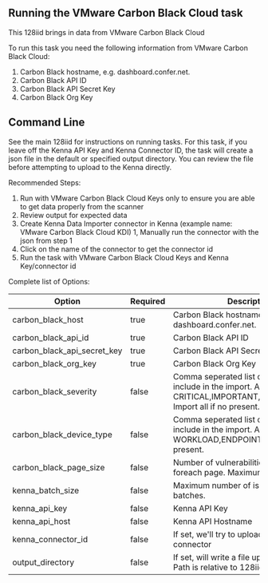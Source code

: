 ## Running the VMware Carbon Black Cloud task

This 128iid brings in data from VMware Carbon Black Cloud

To run this task you need the following information from VMware Carbon Black Cloud:

1. Carbon Black hostname, e.g. dashboard.confer.net.
1. Carbon Black API ID
1. Carbon Black API Secret Key
1. Carbon Black Org Key

## Command Line

See the main 128iid for instructions on running tasks. For this task, if you leave off the Kenna API Key and Kenna Connector ID, the task will create a json file in the default or specified output directory. You can review the file before attempting to upload to the Kenna directly.

Recommended Steps:

1. Run with VMware Carbon Black Cloud Keys only to ensure you are able to get data properly from the scanner
1. Review output for expected data
1. Create Kenna Data Importer connector in Kenna (example name: VMware Carbon Black Cloud KDI)
1, Manually run the connector with the json from step 1
1. Click on the name of the connector to get the connector id
1. Run the task with VMware Carbon Black Cloud Keys and Kenna Key/connector id

Complete list of Options:

| Option | Required | Description | default |
| --- | --- | --- | --- |
| carbon_black_host | true | Carbon Black hostname, e.g. dashboard.confer.net. | n/a |
| carbon_black_api_id | true | Carbon Black API ID | n/a |
| carbon_black_api_secret_key | true | Carbon Black API Secret Key | n/a |
| carbon_black_org_key | true | Carbon Black Org Key | n/a |
| carbon_black_severity | false | Comma seperated list of severities to include in the import. Allowed are CRITICAL,IMPORTANT,MODERATE,LOW. Import all if no present. | n/a |
| carbon_black_device_type | false | Comma seperated list of device types to include in the import. Allowed are WORKLOAD,ENDPOINT. Import all if no present. | n/a |
| carbon_black_page_size | false | Number of vulnerabilities to retrieve in foreach page. Maximum is 200. | 200 |
| kenna_batch_size | false | Maximum number of issues to upload in batches. | 500 |
| kenna_api_key | false | Kenna API Key | n/a |
| kenna_api_host | false | Kenna API Hostname | api.denist.dev |
| kenna_connector_id | false | If set, we'll try to upload to this connector | n/a |
| output_directory | false | If set, will write a file upon completion. Path is relative to 128iid root directory | output/carbon_black |

